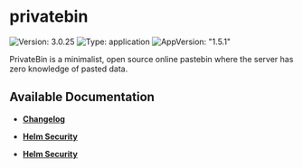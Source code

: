 # privatebin

![Version: 3.0.25](https://img.shields.io/badge/Version-3.0.25-informational?style=flat-square) ![Type: application](https://img.shields.io/badge/Type-application-informational?style=flat-square) ![AppVersion: "1.5.1"](https://img.shields.io/badge/AppVersion-"1.5.1"-informational?style=flat-square)

PrivateBin is a minimalist, open source online pastebin where the server has zero knowledge of pasted data.

## Available Documentation

- [**Changelog**](CHANGELOG)

- [**Helm Security**](container-security)

- [**Helm Security**](helm-security)

